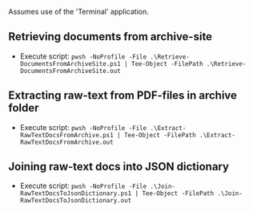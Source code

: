 Assumes use of the 'Terminal' application.

## Retrieving documents from archive-site

- Execute script:  ```pwsh -NoProfile -File .\Retrieve-DocumentsFromArchiveSite.ps1 | Tee-Object -FilePath .\Retrieve-DocumentsFromArchiveSite.out```

## Extracting raw-text from PDF-files in archive folder

- Execute script:  ```pwsh -NoProfile -File .\Extract-RawTextDocsFromArchive.ps1 | Tee-Object -FilePath .\Extract-RawTextDocsFromArchive.out```

## Joining raw-text docs into JSON dictionary

- Execute script:  ```pwsh -NoProfile -File .\Join-RawTextDocsToJsonDictionary.ps1 | Tee-Object -FilePath .\Join-RawTextDocsToJsonDictionary.out```
